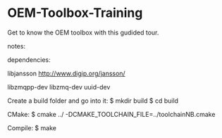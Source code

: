 # OEM-Toolbox-Training
Get to know the OEM toolbox with this gudided tour. 


notes:

dependencies:

libjansson http://www.digip.org/jansson/

libzmqpp-dev
libzmq-dev
uuid-dev


Create a build folder and go into it:
$ mkdir build
$ cd build

CMake:
$ cmake ../ -DCMAKE_TOOLCHAIN_FILE=../toolchainNB.cmake

Compile:
$ make